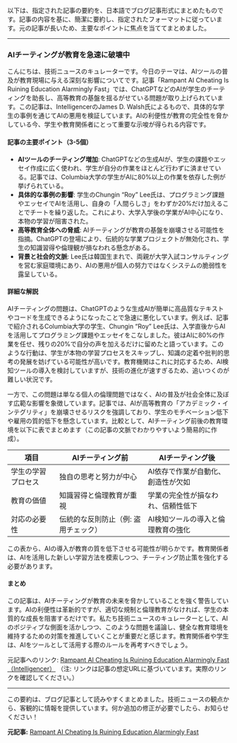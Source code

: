 以下は、指定された記事の要約を、日本語でブログ記事形式にまとめたものです。記事の内容を基に、簡潔に要約し、指定されたフォーマットに従っています。元の記事が長いため、主要なポイントに焦点を当ててまとめました。

---

### **AIチーティングが教育を急速に破壊中**

こんにちは、技術ニュースのキュレーターです。今日のテーマは、AIツールの普及が教育現場に与える深刻な影響についてです。記事「Rampant AI Cheating Is Ruining Education Alarmingly Fast」では、ChatGPTなどのAIが学生のチーティングを助長し、高等教育の基盤を揺るがせている問題が取り上げられています。この記事は、IntelligencerのJames D. Walsh氏によるもので、具体的な学生の事例を通じてAIの悪用を検証しています。AIの利便性が教育の完全性を脅かしている今、学生や教育関係者にとって重要な示唆が得られる内容です。

#### 記事の主要ポイント（3-5個）
- **AIツールのチーティング増加**: ChatGPTなどの生成AIが、学生の課題やエッセイ作成に広く使われ、学生が自分の作業をほとんど行わずに済ませている。記事では、Columbia大学の学生がAIに80%以上の作業を依存した例が挙げられている。
- **具体的な事例の影響**: 学生のChungin “Roy” Lee氏は、プログラミング課題やエッセイでAIを活用し、自身の「人間らしさ」をわずか20%だけ加えることでチートを繰り返した。これにより、大学入学後の学業がAI中心になり、本物の学習が阻害された。
- **高等教育全体への脅威**: AIチーティングが教育の基盤を崩壊させる可能性を指摘。ChatGPTの登場により、伝統的な学業プロジェクトが無効化され、学生の知識習得や倫理観が損なわれる懸念がある。
- **背景と社会的文脈**: Lee氏は韓国生まれで、両親が大学入試コンサルティングを営む家庭環境にあり、AIの悪用が個人の努力ではなくシステムの脆弱性を露呈している。

#### 詳細な解説
AIチーティングの問題は、ChatGPTのような生成AIが簡単に高品質なテキストやコードを生成できるようになったことで急速に悪化しています。例えば、記事で紹介されるColumbia大学の学生、Chungin “Roy” Lee氏は、入学直後からAIを活用してプログラミング課題やエッセイをこなしました。彼はAIに80%の作業を任せ、残りの20%で自分の声を加えるだけに留めたと語っています。このような行動は、学生が本物の学習プロセスをスキップし、知識の定着や批判的思考の発展を妨げている可能性が高いです。教育機関はこれに対応するため、AI検知ツールの導入を検討していますが、技術の進化が速すぎるため、追いつくのが難しい状況です。

一方で、この問題は単なる個人の倫理問題ではなく、AIの普及が社会全体に及ぼす広範な影響を象徴しています。記事では、AIが高等教育の「アカデミック・インテグリティ」を崩壊させるリスクを強調しており、学生のモチベーション低下や雇用の質的低下を懸念しています。比較として、AIチーティング前後の教育環境を以下に表でまとめます（この記事の文脈でわかりやすいよう簡易的に作成）。

| 項目 | AIチーティング前 | AIチーティング後 |
|--------------------|-----------------------------------|-----------------------------------|
| 学生の学習プロセス | 独自の思考と努力が中心 | AI依存で作業が自動化、創造性が欠如 |
| 教育の価値 | 知識習得と倫理教育が重視 | 学業の完全性が損なわれ、信頼性低下 |
| 対応の必要性 | 伝統的な反則防止（例: 盗用チェック） | AI検知ツールの導入と倫理教育の強化 |

この表から、AIの導入が教育の質を低下させる可能性が明らかです。教育関係者は、AIを活用した新しい学習方法を模索しつつ、チーティング防止策を強化する必要があります。

#### まとめ
この記事は、AIチーティングが教育の未来を脅かしていることを強く警告しています。AIの利便性は革新的ですが、適切な規制と倫理教育がなければ、学生の本質的な成長を阻害するだけです。私たち技術ニュースのキュレーターとして、AIのポジティブな側面を活かしつつ、このような問題を議論し、健全な教育環境を維持するための対策を推進していくことが重要だと感じます。教育関係者や学生は、AIをツールとして活用する際のルールを再考すべきでしょう。

元記事へのリンク: [Rampant AI Cheating Is Ruining Education Alarmingly Fast（Intelligencer）](https://nymag.com/intelligencer/article/ai-cheating-college-education.html) 
（注: リンクは記事の想定URLに基づいています。実際のリンクを確認してください。）

---

この要約は、ブログ記事として読みやすくまとめました。技術ニュースの観点から、客観的に情報を提供しています。何か追加の修正が必要でしたら、お知らせください！

**元記事:** [Rampant AI Cheating Is Ruining Education Alarmingly Fast](https://nymag.com/intelligencer/article/openai-chatgpt-ai-cheating-education-college-students-school.html)